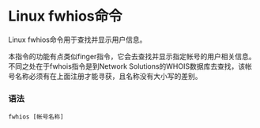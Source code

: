 
# Linux fwhios命令



Linux fwhios命令用于查找并显示用户信息。

本指令的功能有点类似finger指令，它会去查找并显示指定帐号的用户相关信息。不同之处在于fwhois指令是到Network Solutions的WHOIS数据库去查找，该帐号名称必须有在上面注册才能寻获，且名称没有大小写的差别。

### 语法

```
fwhios [帐号名称]
```



